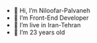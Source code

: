 - 👋 Hi, I’m Niloofar-Palvaneh
- 👀 I’m Front-End Developer
- 🌱 I’m live in Iran-Tehran
- 💞️ I’m 23 years old

<!---
Niloofar-Palvaneh/Niloofar-Palvaneh is a ✨ special ✨ repository because its `README.md` (this file) appears on your GitHub profile.
You can click the Preview link to take a look at your changes.
--->
